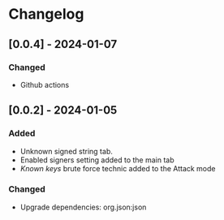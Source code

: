 # Changelog

## [0.0.4] - 2024-01-07

### Changed
- Github actions

## [0.0.2] - 2024-01-05

### Added
- Unknown signed string tab. 
- Enabled signers setting added to the main tab
- _Known keys_ brute force technic added to the Attack mode

### Changed
- Upgrade dependencies: org.json:json 